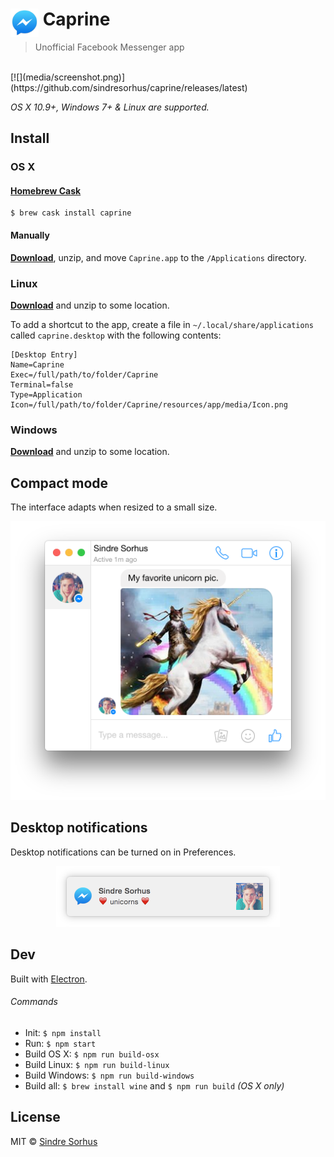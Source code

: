 # <img src="media/Icon.png" width="45" align="left">&nbsp;Caprine

> Unofficial Facebook Messenger app

<br>
[![](media/screenshot.png)](https://github.com/sindresorhus/caprine/releases/latest)

*OS X 10.9+, Windows 7+ & Linux are supported.*

## Install

### OS X

#### [Homebrew Cask](http://caskroom.io)

```
$ brew cask install caprine
```

#### Manually

[**Download**](https://github.com/sindresorhus/caprine/releases/latest), unzip, and move `Caprine.app` to the `/Applications` directory.

### Linux

[**Download**](https://github.com/sindresorhus/caprine/releases/latest) and unzip to some location.

To add a shortcut to the app, create a file in `~/.local/share/applications` called `caprine.desktop` with the following contents:

```
[Desktop Entry]
Name=Caprine
Exec=/full/path/to/folder/Caprine
Terminal=false
Type=Application
Icon=/full/path/to/folder/Caprine/resources/app/media/Icon.png
```

### Windows

[**Download**](https://github.com/sindresorhus/caprine/releases/latest) and unzip to some location.


## Compact mode

The interface adapts when resized to a small size.

<div align="center"><img src="media/screenshot-compact.png" width="512"></div>


## Desktop notifications

Desktop notifications can be turned on in Preferences.

<div align="center"><img src="media/screenshot-notification.png" width="358"></div>


## Dev

Built with [Electron](http://electron.atom.io).

###### Commands

- Init: `$ npm install`
- Run: `$ npm start`
- Build OS X: `$ npm run build-osx`
- Build Linux: `$ npm run build-linux`
- Build Windows: `$ npm run build-windows`
- Build all: `$ brew install wine` and `$ npm run build` *(OS X only)*


## License

MIT © [Sindre Sorhus](http://sindresorhus.com)
